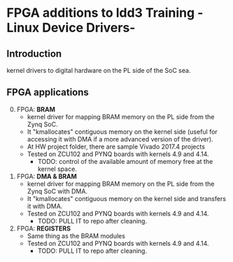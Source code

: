 # FPGA additions to ldd3 Training -Linux Device Drivers- 

## Introduction

kernel drivers to digital hardware on the PL side of the SoC sea.

## FPGA applications

0. FPGA: **BRAM**
    * kernel driver for mapping BRAM memory on the PL side from the Zynq SoC.
    * It "kmallocates" contiguous memory on the kernel side (useful for accessing it with DMA if a more advanced version of the driver).
    * At HW project folder, there are sample Vivado 2017.4 projects
    * Tested on ZCU102 and PYNQ boards with kernels 4.9 and 4.14.
        * TODO: control of the available amount of memory free at the kernel space.
1. FPGA: **DMA & BRAM**
    * kernel driver for mapping BRAM memory on the PL side from the Zynq SoC with DMA.
    * It "kmallocates" contiguous memory on the kernel side and transfers it with DMA.
    * Tested on ZCU102 and PYNQ boards with kernels 4.9 and 4.14.
        * TODO: PULL IT to repo after cleaning.
2. FPGA: **REGISTERS**
    * Same thing as the BRAM modules
    * Tested on ZCU102 and PYNQ boards with kernels 4.9 and 4.14.
        * TODO: PULL IT to repo after cleaning.



